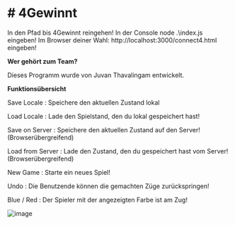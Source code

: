 # # 4Gewinnt

In den Pfad bis 4Gewinnt reingehen!
In der Console node .\index.js eingeben!
Im Browser deiner Wahl: http://localhost:3000/connect4.html eingeben!




**Wer gehört zum Team?**

Dieses Programm wurde von Juvan Thavalingam entwickelt.


**Funktionsübersicht**

Save Locale       :   Speichere den aktuellen Zustand lokal

Load Locale       :   Lade den Spielstand, den du lokal gespeichert hast!

Save on Server    :   Speichere den aktuellen Zustand auf den Server! (Browserübergreifend)

Load from Server  :   Lade den Zustand, den du gespeichert hast vom Server! (Browserübergreifend)

New Game          :   Starte ein neues Spiel!

Undo              :   Die Benutzende können die gemachten Züge zurückspringen!

Blue / Red        :   Der Spieler mit der angezeigten Farbe ist am Zug!




![image](https://github.zhaw.ch/storage/user/4860/files/94fae345-c633-4c88-b24a-42ebac47c60b)
